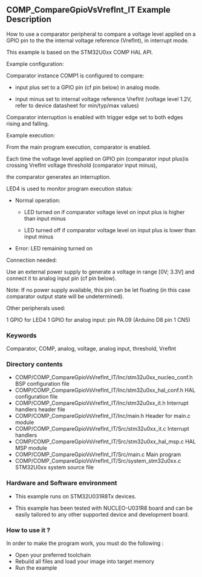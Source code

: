 ## <b>COMP_CompareGpioVsVrefInt_IT Example Description</b>

How to use a comparator peripheral to compare a voltage level applied on a GPIO pin to the the internal voltage reference (VrefInt), in interrupt mode.

This example is based on the STM32U0xx COMP HAL API.

Example configuration:

Comparator instance COMP1 is configured to compare:

- input plus set to a GPIO pin (cf pin below) in analog mode.

- input minus set to internal voltage reference VrefInt (voltage level 1.2V,
  refer to device datasheet for min/typ/max values)
  
Comparator interruption is enabled with trigger edge set to
both edges rising and falling.

Example execution:

From the main program execution, comparator is enabled.

Each time the voltage level applied on GPIO pin (comparator input plus)is crossing VrefInt voltage threshold (comparator input minus),

the comparator generates an interruption.

LED4 is used to monitor program execution status:

- Normal operation:

  - LED turned on if comparator voltage level on input plus is higher than input minus
  
  - LED turned off if comparator voltage level on input plus is lower than input minus
  
- Error: LED remaining turned on

Connection needed:

Use an external power supply to generate a voltage in range [0V; 3.3V]
and connect it to analog input pin (cf pin below).

Note: If no power supply available, this pin can be let floating (in this case
      comparator output state will be undetermined).

Other peripherals used:

  1 GPIO for LED4
  1 GPIO for analog input: pin PA.09 (Arduino D8 pin 1 CN5)

### <b>Keywords</b>

Comparator, COMP, analog, voltage, analog input, threshold, VrefInt

### <b>Directory contents</b>

  - COMP/COMP_CompareGpioVsVrefInt_IT/Inc/stm32u0xx_nucleo_conf.h     BSP configuration file
  - COMP/COMP_CompareGpioVsVrefInt_IT/Inc/stm32u0xx_hal_conf.h    HAL configuration file
  - COMP/COMP_CompareGpioVsVrefInt_IT/Inc/stm32u0xx_it.h          Interrupt handlers header file
  - COMP/COMP_CompareGpioVsVrefInt_IT/Inc/main.h                  Header for main.c module
  - COMP/COMP_CompareGpioVsVrefInt_IT/Src/stm32u0xx_it.c          Interrupt handlers
  - COMP/COMP_CompareGpioVsVrefInt_IT/Src/stm32u0xx_hal_msp.c     HAL MSP module
  - COMP/COMP_CompareGpioVsVrefInt_IT/Src/main.c                  Main program
  - COMP/COMP_CompareGpioVsVrefInt_IT/Src/system_stm32u0xx.c      STM32U0xx system source file

### <b>Hardware and Software environment</b>

  - This example runs on STM32U031R8Tx devices.
    
  - This example has been tested with NUCLEO-U031R8 board and can be
    easily tailored to any other supported device and development board.


### <b>How to use it ?</b>

In order to make the program work, you must do the following :

 - Open your preferred toolchain
 - Rebuild all files and load your image into target memory
 - Run the example

